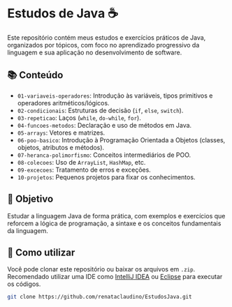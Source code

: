 # Estudos de Java ☕

Este repositório contém meus estudos e exercícios práticos de Java, organizados por tópicos, com foco no aprendizado progressivo da linguagem e sua aplicação no desenvolvimento de software.

## 📚 Conteúdo

- `01-variaveis-operadores`: Introdução às variáveis, tipos primitivos e operadores aritméticos/lógicos.
- `02-condicionais`: Estruturas de decisão (`if`, `else`, `switch`).
- `03-repeticao`: Laços (`while`, `do-while`, `for`).
- `04-funcoes-metodos`: Declaração e uso de métodos em Java.
- `05-arrays`: Vetores e matrizes.
- `06-poo-basico`: Introdução à Programação Orientada a Objetos (classes, objetos, atributos e métodos).
- `07-heranca-polimorfismo`: Conceitos intermediários de POO.
- `08-colecoes`: Uso de `ArrayList`, `HashMap`, etc.
- `09-excecoes`: Tratamento de erros e exceções.
- `10-projetos`: Pequenos projetos para fixar os conhecimentos.

## 🎯 Objetivo

Estudar a linguagem Java de forma prática, com exemplos e exercícios que reforcem a lógica de programação, a sintaxe e os conceitos fundamentais da linguagem.

## 🚀 Como utilizar

Você pode clonar este repositório ou baixar os arquivos em `.zip`. Recomendado utilizar uma IDE como [IntelliJ IDEA](https://www.jetbrains.com/idea/) ou [Eclipse](https://www.eclipse.org/) para executar os códigos.

```bash
git clone https://github.com/renataclaudino/EstudosJava.git
